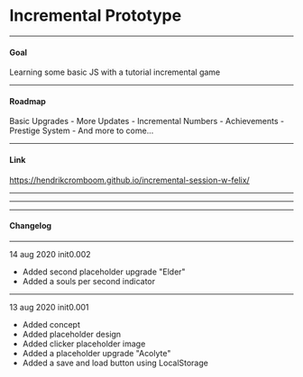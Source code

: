 # Incremental Prototype

---

#### Goal

Learning some basic JS with a tutorial incremental game

---

#### Roadmap

Basic Upgrades - More Updates - Incremental Numbers - Achievements - Prestige System - And more to come...

---

#### Link

https://hendrikcromboom.github.io/incremental-session-w-felix/

---
---
---

#### Changelog

---


14 aug 2020 init0.002
* Added second placeholder upgrade "Elder"
* Added a souls per second indicator

---

13 aug 2020 init0.001
* Added concept
* Added placeholder design
* Added clicker placeholder image
* Added a placeholder upgrade "Acolyte"
* Added a save and load button using LocalStorage